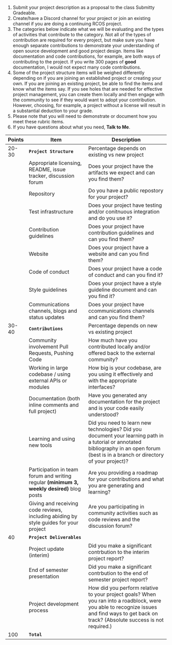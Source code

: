  1. Submit your project description as a proposal to the class Submitty Gradeable.
 2. Create/have a Discord channel for your project or join an existing channel if you are doing a continuing RCOS project.
 3. The categories below indicate what we will be evaluating and the types of activities that contribute to the category. Not all of the types of contribution are required for every project, but make sure you have enough separate contributions to demonstrate your understanding of open source development and good project design. Items like documentation and code contributions, for example, are both ways of contributing to the project. If you write 300 pages of **good** documentation, I would not expect many code contributions.
 4. Some of the project structure items will be weighed differently depending on if you are joining an established project or creating your own. If you are joining an existing project, be able to find the items and know what the items say. If you see holes that are needed for effective project management, you can create them locally and then engage with the community to see if they would want to adopt your contribution. However, choosing, for example, a project without a license will result in a substantial deduction to your grade.
 5. Please note that you will need to demonstrate or document how you meet these rubric items.
 6. If you have questions about what you need, **Talk to Me**. 

| Points | Item | Description |
| ------------- |-------------|-------------|
|20-30|**`Project Structure`**|Percentage depends on existing vs new project
||Appropriate licensing, README, issue tracker, discussion forum| Does your project have the artifacts we expect and can you find them?|
|| Repository| Do you have a public repostory for your project?|
||Test infrastructure| Does your project have testing and/or conitnuous integration and do you use it?|
||Contribution guidelines|Does your project have contribution guidelines and can you find them?|
||Website|Does your project have a website and can you find them?|
||Code of conduct|Does your project have a code of conduct and can you find it?|
|| Style guidelines|Does your project have a style guideline document and can you find it?|
|| Communications channels, blogs and status updates|Does your project have ccommunications channels and can you find them?|
|30-40|**`Contributions`**|Percentage depends on new vs existing project|
||Community involvement Pull Requests, Pushing Code| How much have you contributed locally and/or offered back to the external community?|
|| Working in large codebase / using external APIs or modules|How big is your codebase, are you using it effectively and with the appropriate interfaces?|
||Documentation (both inline comments and full project)|Have you generated any documentation for the project and is your code easily understood?|
||Learning and using new tools|Did you need to learn new technologies? Did you document your learning path in a tutorial or annotated bibliography in an open forum (best is in a branch or directory of your project)?
||Participation in team forum and writing regular **(minimum 3, weekly desired)** blog posts| Are you providing a roadmap for your contributions and what you are generating and learning?
||Giving and receiving code reviews, including abiding by style guides for your project|Are you participating in community activities such as code reviews and the discussion forum?
|40|**`Project Deliverables`**|
||Project update (interim)| Did you make a significant contrbution to the interim project report?|
||End of semester presentation | Did you make a significant contrbution to the end of semester project report?|
||Project development process|How did you perform relative to your project goals? When you ran into a roadblock, were you able to recognize issues and find ways to get back on track? (Absolute success is not required.)
|100	|**`Total`**|

